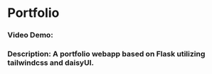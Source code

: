 


# Portfolio
### Video Demo:  <URL HERE>
### Description: A portfolio webapp based on Flask utilizing tailwindcss and daisyUI.